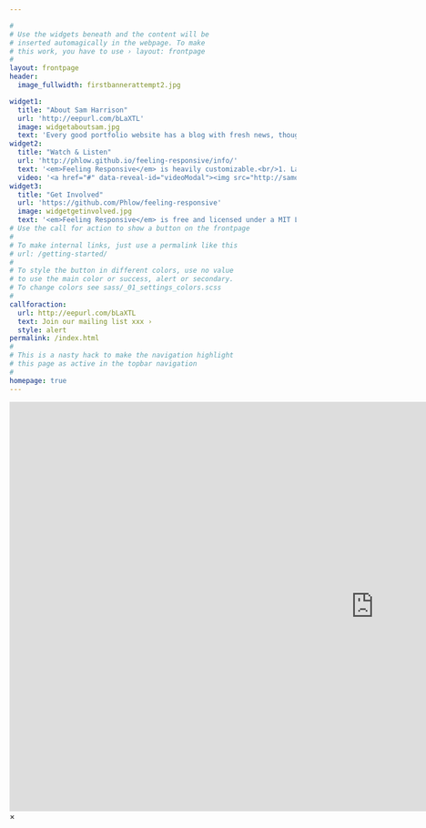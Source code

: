 ```yaml
---

#
# Use the widgets beneath and the content will be
# inserted automagically in the webpage. To make
# this work, you have to use › layout: frontpage
#
layout: frontpage
header:
  image_fullwidth: firstbannerattempt2.jpg

widget1:
  title: "About Sam Harrison"
  url: 'http://eepurl.com/bLaXTL'
  image: widgetaboutsam.jpg
  text: 'Every good portfolio website has a blog with fresh news, thoughts and develop&shy;ments of your activities. <em>Feeling Responsive</em> offers you a fully functional blog with an archive page to give readers a quick overview of all your posts.'
widget2:
  title: "Watch & Listen"
  url: 'http://phlow.github.io/feeling-responsive/info/'
  text: '<em>Feeling Responsive</em> is heavily customizable.<br/>1. Language-Support :)<br/>2. Optimized for speed and it&#39;s responsive.<br/>3. Built on <a href="http://foundation.zurb.com/">Foundation Framework</a>.<br/>4. Seven different Headers.<br/>5. Customizable navigation, footer,...'
  video: '<a href="#" data-reveal-id="videoModal"><img src="http://samofthex.github.io/sam-harrison-music/images/widgetmedia.jpg" width="302" height="182" alt=""/></a>'
widget3:
  title: "Get Involved"
  url: 'https://github.com/Phlow/feeling-responsive'
  image: widgetgetinvolved.jpg
  text: '<em>Feeling Responsive</em> is free and licensed under a MIT License. Make it your own and start building. Grab the <a href="https://github.com/Phlow/feeling-responsive/tree/bare-bones-version">Bare-Bones-Version</a> for a fresh start or learn how to use it with the <a href="https://github.com/Phlow/feeling-responsive/tree/gh-pages">education-version</a> with sample posts and images. Then tell me via Twitter <a href="http://twitter.com/phlow">@phlow</a>.'
# Use the call for action to show a button on the frontpage
#
# To make internal links, just use a permalink like this
# url: /getting-started/
#
# To style the button in different colors, use no value
# to use the main color or success, alert or secondary.
# To change colors see sass/_01_settings_colors.scss
#
callforaction:
  url: http://eepurl.com/bLaXTL
  text: Join our mailing list xxx ›
  style: alert
permalink: /index.html
#
# This is a nasty hack to make the navigation highlight
# this page as active in the topbar navigation
#
homepage: true
---
```



<div id="videoModal" class="reveal-modal large" data-reveal="">
  <div class="flex-video widescreen vimeo" style="display: block;">
    <iframe width="1280" height="720" src="https://youtu.be/6PBrOIzBkG8" frameborder="0" allowfullscreen></iframe>
  </div>
  <a class="close-reveal-modal">&#215;</a>
</div>
